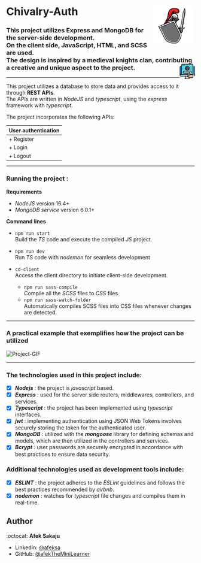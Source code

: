 # Chivalry-Auth <img src="./readme-resources/knight-defense.png" width=110px height=110px align="right">

### This project utilizes Express and MongoDB for the server-side development.<br/> On the client side, JavaScript, HTML, and SCSS are used. <br/>The design is inspired by a medieval knights clan, contributing a creative and unique aspect to the project.<img src="./readme-resources/login-logo.png" width=40px height=40px align="right">

---

This project utilizes a database to store data and provides access to it through **REST APIs**.<br/> The APIs are written in _NodeJS_ and _typescript_, using the _express_ framework with _typescript_.

The project incorporates the following APIs:

| User authentication
| ----------------------------------- |
| + Register |
| + Login |
| + Logout |

---

### **Running the project :**

**Requirements**

- _NodeJS_ version 16.4+
- _MongoDB service_ version 6.0.1+

**Command lines**

- `npm run start`<br /> Build the _TS_ code and execute the compiled _JS_ project.
- `npm run dev`<br /> Run _TS_ code with _nodemon_ for seamless development

- `cd-client`<br/> Access the client directory to initiate client-side development.
  - `npm run sass-compile`<br /> Compile all the _SCSS_ files to _CSS_ files.
  - `npm run sass-watch-folder`<br />Automatically compiles SCSS files into CSS files whenever changes are detected.

---

### **A practical example that exemplifies how the project can be utilized**

![Project-GIF](./readme-resources/project-gif.gif)

---

### The technologies used in this project include:

- [x] _**Nodejs**_ : the project is _javascript_ based.
- [x] _**Express**_ : used for the server side routers, middlewares, controllers, and services.
- [x] _**Typescript**_ : the project has been implemented using _typescript_ interfaces.
- [x] _**jwt**_ : implementing authentication using JSON Web Tokens involves securely storing the token for the authenticated user.
- [x] _**MongoDB**_ : utilized with the _**mongoose**_ library for defining schemas and models, which are then utilized in the controllers and services.
- [x] _**Bcrypt**_ : user passwords are securely encrypted in accordance with best practices to ensure data security.

### Additional technologies used as development tools include:

- [x] _**ESLINT**_ : the project adheres to the _ESLint_ guidelines and follows the best practices recommended by _airbnb_.
- [x] _**nodemon**_ : watches for _typescript_ file changes and compiles them in real-time.

## Author

:octocat: **Afek Sakaju**

- LinkedIn: [@afeksa](https://www.linkedin.com/in/afeksa/)
- GitHub: [@afekTheMiniLearner](https://github.com/afekTheMiniLearner)
